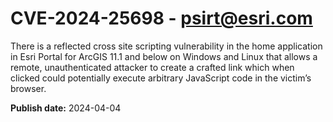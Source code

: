 # CVE-2024-25698 - psirt@esri.com

There is a reflected cross site scripting vulnerability in the home application in Esri Portal for ArcGIS 11.1 and below on Windows and Linux that allows a remote, unauthenticated attacker to create a crafted link which when clicked could potentially execute arbitrary JavaScript code in the victim’s browser.

**Publish date:** 2024-04-04

